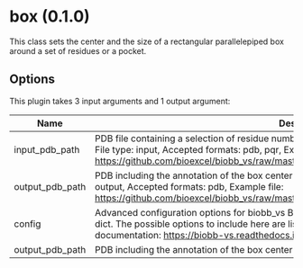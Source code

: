 # box (0.1.0)

This class sets the center and the size of a rectangular parallelepiped box around a set of residues or a pocket.

## Options

This plugin takes 3 input arguments and 1 output argument:

| Name          | Description             | I/O    | Type   | Default |
|---------------|-------------------------|--------|--------|---------|
| input_pdb_path | PDB file containing a selection of residue numbers or PQR file containing the pocket, Type: string, File type: input, Accepted formats: pdb, pqr, Example file: https://github.com/bioexcel/biobb_vs/raw/master/biobb_vs/test/data/utils/input_box.pqr | Input | File | File |
| output_pdb_path | PDB including the annotation of the box center and size as REMARKs, Type: string, File type: output, Accepted formats: pdb, Example file: https://github.com/bioexcel/biobb_vs/raw/master/biobb_vs/test/reference/utils/ref_output_box.pdb | Input | string | string |
| config | Advanced configuration options for biobb_vs Box. This should be passed as a string containing a dict. The possible options to include here are listed under 'properties' in the biobb_vs Box documentation: https://biobb-vs.readthedocs.io/en/latest/utils.html#module-utils.box | Input | string | string |
| output_pdb_path | PDB including the annotation of the box center and size as REMARKs | Output | File | File |
